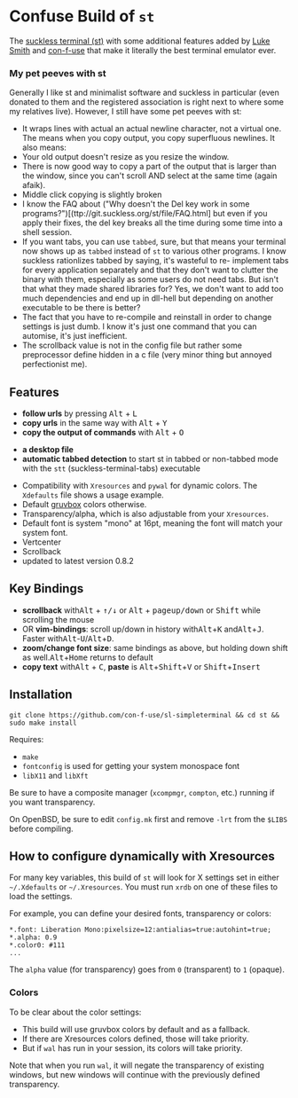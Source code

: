 # Confuse Build of `st` 

The [suckless terminal (st)](https://st.suckless.org/) with some additional features added by 
[Luke Smith](mailto:luke@lukesmith.xyz) 
and
[con-f-use](mailto:con-f-use@gmx.net)
that make it literally the best terminal emulator ever.

### My pet peeves with st

Generally I like st and minimalist software and suckless in particular 
(even donated to them and the registered association is right next to 
where some my relatives live). 
However, I still have some pet peeves with st: 

- It wraps lines with actual an actual newline character, not a virtual one. 
The means when you copy output, you copy superfluous newlines. 
  It also means: 
- Your old output doesn't resize as you resize the window. 
- There is now good way to copy a part of the output that is larger than the window, 
  since you can't scroll AND select at the same time (again afaik). 
- Middle click copying is slightly broken 
- I know the FAQ about 
  ("Why doesn't the Del key work in some programs?")[(ttp://git.suckless.org/st/file/FAQ.html] 
  but even if you apply their fixes, 
  the del key breaks all the time during some time into a shell session. 
- If you want tabs, you can use `tabbed`, 
  sure, but that means your terminal now shows up as `tabbed` 
  instead of `st` to various other programs. 
  I know suckless rationlizes tabbed by saying, it's wasteful to re-
  implement tabs for every application separately and that they don't
  want to clutter the binary with them, especially as some users do not
  need tabs. 
  But isn't that what they made shared libraries for?
  Yes, we don't want to add too much dependencies and end up in dll-hell
  but depending on another executable to be there is better?
- The fact that you have to re-compile and reinstall in order to change 
  settings is just dumb. 
  I know it's just one command that you can automise, it's just 
  inefficient. 
- The scrollback value is not in the config file but rather some 
  preprocessor define hidden in a c file (very minor thing but annoyed 
  perfectionist me).
  

## Features

+ **follow urls** by pressing <kbd>Alt</kbd> + <kbd>L</kbd>
+ **copy urls** in the same way with <kbd>Alt</kbd> + <kbd>Y</kbd>
+ **copy the output of commands** with <kbd>Alt</kbd> + <kbd>O</kbd>
* **a desktop file**
* **automatic tabbed detection** to start st in tabbed or non-tabbed mode with the `stt` (suckless-terminal-tabs) executable
+ Compatibility with `Xresources` and `pywal` for dynamic colors. 
  The `Xdefaults` file shows a usage example.
+ Default [gruvbox](https://github.com/morhetz/gruvbox) colors otherwise.
+ Transparency/alpha, which is also adjustable from your `Xresources`.
+ Default font is system "mono" at 16pt, meaning the font will match your system font.
+ Vertcenter
+ Scrollback
+ updated to latest version 0.8.2

## Key Bindings

+ **scrollback** with<kbd>Alt</kbd> + <kbd>↑/↓</kbd> or <kbd>Alt</kbd> + <kbd>pageup/down</kbd> or <kbd>Shift</kbd> while scrolling the mouse
+ OR **vim-bindings**: scroll up/down in history with<kbd>Alt</kbd>+<kbd>K</kbd> and<kbd>Alt</kbd>+<kbd>J</kbd>. Faster with<kbd>Alt</kbd>-<kbd>U</kbd>/<kbd>Alt</kbd>+<kbd>D</kbd>.
+ **zoom/change font size**: same bindings as above, but holding down shift as well.<kbd>Alt</kbd>+<kbd>Home</kbd> returns to default
+ **copy text** with<kbd>Alt</kbd> + <kbd>C</kbd>, **paste** is <kbd>Alt</kbd>+<kbd>Shift</kbd>+<kbd>V</kbd> or <kbd>Shift</kbd>+<kbd>Insert</kbd>

## Installation

```
git clone https://github.com/con-f-use/sl-simpleterminal && cd st && sudo make install
```

Requires:

* `make` 
* `fontconfig` is used for getting your system monospace font
*  `libX11` and `libXft` 

Be sure to have a composite manager (`xcompmgr`, `compton`, etc.) running if you want transparency.

On OpenBSD, be sure to edit `config.mk` first and remove `-lrt` from the `$LIBS` before compiling.

## How to configure dynamically with Xresources

For many key variables, this build of `st` will look for X settings set in either `~/.Xdefaults` or `~/.Xresources`. You must run `xrdb` on one of these files to load the settings.

For example, you can define your desired fonts, transparency or colors:

```
*.font:	Liberation Mono:pixelsize=12:antialias=true:autohint=true;
*.alpha: 0.9
*.color0: #111
...
```

The `alpha` value (for transparency) goes from `0` (transparent) to `1` (opaque).

### Colors

To be clear about the color settings:

- This build will use gruvbox colors by default and as a fallback.
- If there are Xresources colors defined, those will take priority.
- But if `wal` has run in your session, its colors will take priority.

Note that when you run `wal`, it will negate the transparency of existing windows, but new windows will continue with the previously defined transparency.

